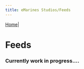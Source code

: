 ```yaml
---
title: eMarines Studios/Feeds
---
```


[Home](./home.md)|

# Feeds

### Currently work in progress....
